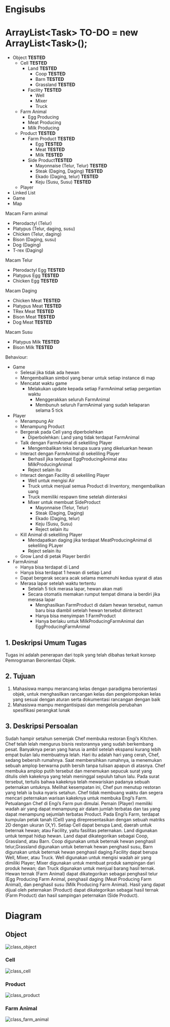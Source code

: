 # Engisubs
# ArrayList\<Task\> TO-DO = new ArrayList\<Task\>();
- Object **TESTED**
	- Cell **TESTED**
		- Land **TESTED**
			- Coop **TESTED**
			- Barn **TESTED**
			- Grassland **TESTED**
		- Facility **TESTED**
			- Well 
			- Mixer
			- Truck
	- Farm Animal
		- Egg Producing
		- Meat Producing
		- Milk Producing
	- Product  **TESTED**
		- Farm Product **TESTED**
			- Egg   **TESTED**
			- Meat **TESTED**
			- Milk **TESTED**
		- Side Product**TESTED**
			- Mayonnaise (Telur, Telur) **TESTED** 
			- Steak (Daging, Daging) **TESTED**
			- Ekado (Daging, telur) **TESTED**
			- Keju (Susu, Susu) **TESTED**
	- Player 
- Linked List 
- Game 
- Map

Macam Farm animal
- Pterodactyl (Telur) 
- Platypus (Telur, daging, susu) 
- Chicken (Telur, daging) 
- Bison  (Daging, susu) 
- Dog (Daging) 
- T-rex (Daging)

Macam Telur
- Pterodactyl Egg  **TESTED**
- Platypus Egg **TESTED**
- Chicken Egg **TESTED**

Macam Daging
- Chicken Meat **TESTED**
- Platypus Meat **TESTED**
- TRex Meat **TESTED**
- Bison Meat **TESTED**
- Dog Meat **TESTED**

Macam Susu
- Platypus Milk **TESTED**
- Bison Milk **TESTED**

Behaviour:
- Game
    - Selesai jika tidak ada hewan
    - Mengembalikan simbol yang benar untuk setiap instance di map
    - Mencatat waktu game
        - Melakukan update kepada setiap FarmAnimal setiap pergantian waktu
            - Menggerakkan seluruh FarmAnimal
            - Membunuh seluruh FarmAnimal yang sudah kelaparan selama 5 tick
- Player
    - Menampung Air
    - Menampung Product
    - Bergerak pada Cell yang diperbolehkan
        - Diperbolehkan: Land yang tidak terdapat FarmAnimal
    - Talk dengan FarmAnimal di sekeliling Player
        - Mengembalikan teks berupa suara yang dikeluarkan hewan
    - Interact dengan FarmAnimal di sekeliling Player
        - Berhasil jika terdapat EggProducingAnimal atau MilkProducingAnimal
        - Reject selain itu
    - Interact dengan Facility di sekeliling Player
        - Well untuk mengisi Air
        - Truck untuk menjual semua Product di Inventory, mengembalikan uang
        - Truck memiliki respawn time setelah diinteraksi
        - Mixer untuk membuat SideProduct
			- Mayonnaise (Telur, Telur)
			- Steak (Daging, Daging)
			- Ekado (Daging, telur)
			- Keju (Susu, Susu)
			- Reject selain itu
    - Kill Animal di sekeliling Player
        - Mendapatkan daging jika terdapat MeatProducingAnimal di sekeliling PLayer
        - Reject selain itu
    - Grow Land di petak Player berdiri
- FarmAnimal
    - Hanya bisa terdapat di Land
    - Hanya bisa terdapat 1 hewan di setiap Land
    - Dapat bergerak secara acak selama memenuhi kedua syarat di atas
    - Merasa lapar setelah waktu tertentu
        - Setelah 5 tick merasa lapar, hewan akan mati
        - Secara otomatis memakan rumput tempat dimana ia berdiri jika merasa lapar
            - Menghasilkan FarmProduct di dalam hewan tersebut, namun baru bisa diambil setelah hewan tersebut diinteract
            - Hanya bisa menyimpan 1 FarmProduct
            - Hanya berlaku untuk MilkProducingFarmAnimal dan EggProducingFarmAnimal
	    
## 1. Deskripsi Umum Tugas
Tugas ini adalah penerapan dari topik yang telah dibahas terkait konsep Pemrograman Berorientasi Objek.
## 2. Tujuan
1. Mahasiswa mampu merancang kelas dengan paradigma berorientasi objek, untuk menghasilkan rancangan kelas dan pengelompokan kelas yang sesuai dengan aturan serta dokumentasi rancangan dengan baik
2. Mahasiswa mampu mengantisipasi dan mengelola perubahan spesifikasi perangkat lunak
## 3. Deskripsi Persoalan
Sudah hampir setahun semenjak Chef membuka restoran Engi’s Kitchen. Chef telah lelah mengurus bisnis restorannya yang sudah berkembang pesat. Banyaknya peran yang harus ia ambil setelah ekspansi kurang lebih empat bulan lalu membuatnya lelah. Hari itu adalah hari yang cerah, Chef, sedang bebersih rumahnya. Saat membersihkan rumahnya, ia menemukan sebuah amplop berwarna putih bersih tanpa tulisan apapun di atasnya. Chef membuka amplop putih tersebut dan menemukan sepucuk surat yang ditulis oleh kakeknya yang telah meninggal sepuluh tahun lalu. Pada surat tersebut, tertulis bahwa kakeknya telah mewariskan padanya sebuah peternakan untuknya. Melihat kesempatan ini, Chef pun menutup restoran yang telah ia buka nyaris setahun. Chef tidak membuang waktu dan segera mencari peternakan warisan kakeknya untuk membuka Engi’s Farm. Petualangan Chef di Engi’s Farm pun dimulai. Pemain (Player) memiliki wadah air yang dapat menampung air dalam jumlah terbatas dan tas yang dapat menampung sejumlah terbatas Product. Pada Engi’s Farm, terdapat kumpulan petak tanah (Cell) yang direpresentasikan dengan sebuah matriks 2D dengan ukuran (X,Y). Setiap Cell dapat berupa Land, daerah untuk beternak hewan; atau Facility, yaitu fasilitas peternakan. Land digunakan untuk tempat hidup hewan. Land dapat dikategorikan sebagai Coop, Grassland, atau Barn. Coop digunakan untuk beternak hewan penghasil telur,Grassland digunakan untuk beternak hewan penghasil susu, Barn digunakan untuk beternak hewan penghasil daging.Facility dapat berupa Well, Mixer, atau Truck. Well digunakan untuk mengisi wadah air yang dimiliki Player; Mixer digunakan untuk membuat produk sampingan dari produk hewan; dan Truck digunakan untuk menjual barang hasil ternak. Hewan ternak (Farm Animal) dapat dikategorikan sebagai penghasil telur (Egg Producing Farm Animal, penghasil daging (Meat Producing Farm Animal), dan penghasil susu (Milk Producing Farm Animal). Hasil yang dapat dijual oleh peternakan (Product) dapat dikategorikan sebagai hasil ternak (Farm Product) dan hasil sampingan peternakan (Side Product).
# Diagram
## Object
![class_object](https://user-images.githubusercontent.com/37581792/54508343-40963600-4978-11e9-9f58-b854045a9d64.png)

### Cell
![class_cell](https://user-images.githubusercontent.com/37581792/54508515-bf8b6e80-4978-11e9-9bd4-5d2590ae0b3c.png)

### Product
![class_product](https://user-images.githubusercontent.com/37581792/54508345-42f89000-4978-11e9-9e66-65cffefa3a71.png)

### Farm Animal
![class_farm_animal](https://user-images.githubusercontent.com/37581792/54508363-54da3300-4978-11e9-8c47-ab433c12ff00.png)


